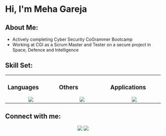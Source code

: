# Hi, I'm Meha Gareja

## About Me:
- Actively completing Cyber Security CoGrammer Bootcamp
- Working at CGI as a Scrum Master and Tester on a secure project in Space, Defence and Intelligence

## Skill Set:

<table><tr><td valign="top" width="25%">

### Languages  
<a href="https://github.com/mgareja">
<div align="center">  
       <img src="https://skillicons.dev/icons?i=selenium,python,matlab,arduino,&perline=4" /> 
</div>
</a>
 </td><td valign="top" width="25%">
        
### Others
<a href="https://github.com/mgareja">
<div align="center">
       <img src="https://skillicons.dev/icons?i=git,gitlab,github,vscode,jenkins,jira,svn,trac,vscodeqt,&perline=4" /> 
</div>
</a>

</td><td valign="top" width="25%">
  
### Applications
<a href="https://github.com/mgareja">
<div align="center">
       <img src="https://skillicons.dev/icons?i=autocad,cad,solidworks,ansys,&perline=4" /> 
</div>
</a>
</td>
</tr></table>

## Connect with me:
<div align="center">
    <a href="https://www.linkedin.com/in/mgareja/" target="_blank"><img src="https://img.shields.io/badge/-Meha%20Gareja-0077B5?style=flat&logo=Linkedin&logoColor=white"/></a>
    <a target="_blank" href="mailto:mgareja@gmail.com"><img src="https://img.shields.io/badge/-mgareja@gmail.com-D14836?style=flat&logo=Gmail&logoColor=white"/></a>
</div>
